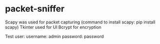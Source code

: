 # packet-sniffer

Scapy was used for packet capturing (command to install scapy: pip install scapy)
Tkinter used for UI
Bcrypt for encryption


Test user:
username: admin
password: password
